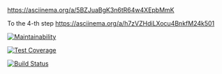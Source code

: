 https://asciinema.org/a/5BZJuaBgK3n6tR64w4XEpbMmK

To the 4-th step
https://asciinema.org/a/h7zVZHdiLXocu4BnkfM24k501

[![Maintainability](https://api.codeclimate.com/v1/badges/c287e2765f3f3ba0eef5/maintainability)](https://codeclimate.com/github/ShafigullinIK/python-project-lvl1/maintainability)

[![Test Coverage](https://api.codeclimate.com/v1/badges/c287e2765f3f3ba0eef5/test_coverage)](https://codeclimate.com/github/ShafigullinIK/python-project-lvl1/test_coverage)

[![Build Status](https://travis-ci.org/ShafigullinIK/python-project-lvl1.svg?branch=master)](https://travis-ci.org/ShafigullinIK/python-project-lvl1)
